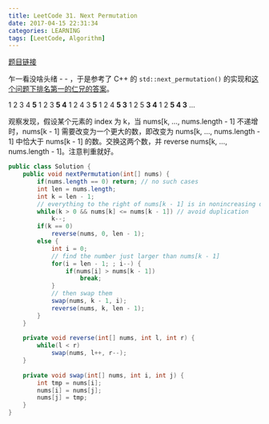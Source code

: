 ```yaml
---
title: LeetCode 31. Next Permutation
date: 2017-04-15 22:31:34
categories: LEARNING
tags: [LeetCode, Algorithm]
---
```

[题目链接](https://leetcode.com/problems/next-permutation/#/description)

<!--more-->

乍一看没啥头绪 - - ，于是参考了 C++ 的 `std::next_permutation()` 的实现和[这个问题下排名第一的仁兄的答案](http://stackoverflow.com/questions/11483060/stdnext-permutation-implementation-explanation)。

1 2 3 4 **5**
1 2 3 **5 4**
1 2 4 3 **5**
1 2 4 **5 3**
1 2 5 **3 4**
1 2 **5 4 3**
…

观察发现，假设某个元素的 index 为 k，当 nums[k, …, nums.length - 1] 不递增时，nums[k - 1] 需要改变为一个更大的数，即改变为 nums[k, …, nums.length - 1] 中恰大于 nums[k - 1] 的数。交换这两个数，并 reverse nums[k, …, nums.length - 1]。注意判重就好。

```java
public class Solution {
    public void nextPermutation(int[] nums) {
        if(nums.length == 0) return; // no such cases
        int len = nums.length;
        int k = len - 1;
        // everything to the right of nums[k - 1] is in nonincreasing order
        while(k > 0 && nums[k] <= nums[k - 1]) // avoid duplication
            k--;
        if(k == 0)
            reverse(nums, 0, len - 1);
        else {
            int i = 0;
            // find the number just larger than nums[k - 1]
            for(i = len - 1; ; i--) {
                if(nums[i] > nums[k - 1])
                    break;
            }
            // then swap them
            swap(nums, k - 1, i);
            reverse(nums, k, len - 1);
        }
    }
    
    private void reverse(int[] nums, int l, int r) {
        while(l < r)
            swap(nums, l++, r--);
    }
    
    private void swap(int[] nums, int i, int j) {
        int tmp = nums[i];
        nums[i] = nums[j];
        nums[j] = tmp;
    }
}
```